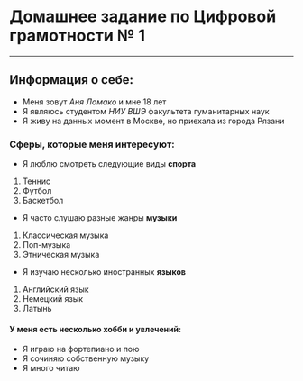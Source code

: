 # Домашнее задание по Цифровой грамотности № 1
* * *

## Информация о себе:
* Меня зовут *Аня Ломако* и мне 18 лет
* Я являюсь студентом  *НИУ ВШЭ* факультета гуманитарных наук
* Я живу на данных момент в Москве, но приехала из города Рязани
### Сферы, которые меня интересуют:
* Я люблю смотреть следующие виды **спорта**
1. Теннис
2. Футбол 
3. Баскетбол 
* Я часто слушаю разные жанры **музыки**
1. Классическая музыка
2. Поп-музыка
3. Этническая музыка
* Я изучаю несколько иностранных **языков** 
1. Английский язык
2. Немецкий язык
3. Латынь
#### У меня есть несколько хобби и увлечений:
   * Я играю на фортепиано и пою
   * Я сочиняю собственную музыку
   * Я много читаю 
